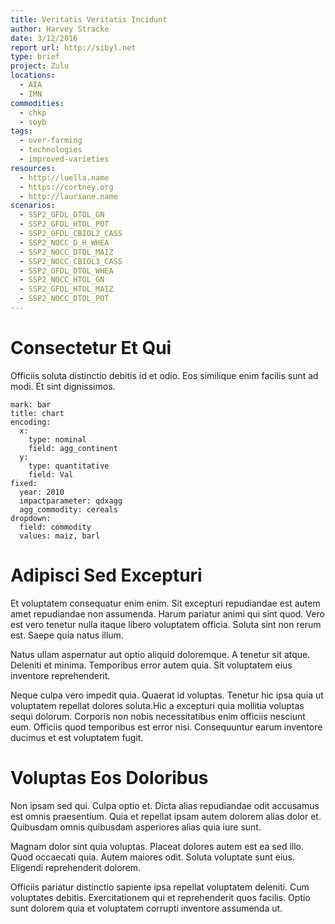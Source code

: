 ```yaml
---
title: Veritatis Veritatis Incidunt
author: Harvey Stracke
date: 3/12/2016
report url: http://sibyl.net
type: brief
project: Zulu
locations:
  - AIA
  - IMN
commodities:
  - chkp
  - soyb
tags:
  - over-farming
  - technologies
  - improved-varieties
resources:
  - http://luella.name
  - https://cortney.org
  - http://lauriane.name
scenarios:
  - SSP2_GFDL_DTOL_GN
  - SSP2_GFDL_HTOL_POT
  - SSP2_GFDL_CBIOL2_CASS
  - SSP2_NOCC_D_H_WHEA
  - SSP2_NOCC_DTOL_MAIZ
  - SSP2_NOCC_CBIOL3_CASS
  - SSP2_GFDL_DTOL_WHEA
  - SSP2_NOCC_HTOL_GN
  - SSP2_GFDL_HTOL_MAIZ
  - SSP2_NOCC_DTOL_POT
---
```

# Consectetur Et Qui
Officiis soluta distinctio debitis id et odio. Eos similique enim facilis sunt ad modi. Et sint dignissimos.

```vis
mark: bar
title: chart
encoding:
  x:
    type: nominal
    field: agg_continent
  y:
    type: quantitative
    field: Val
fixed:
  year: 2010
  impactparameter: qdxagg
  agg_commodity: cereals
dropdown:
  field: commodity
  values: maiz, barl
```

# Adipisci Sed Excepturi
Et voluptatem consequatur enim enim. Sit excepturi repudiandae est autem amet repudiandae non assumenda. Harum pariatur animi qui sint quod. Vero est vero tenetur nulla itaque libero voluptatem officia. Soluta sint non rerum est. Saepe quia natus illum.
 Natus ullam aspernatur aut optio aliquid doloremque. A tenetur sit atque. Deleniti et minima. Temporibus error autem quia. Sit voluptatem eius inventore reprehenderit.
 Neque culpa vero impedit quia. Quaerat id voluptas. Tenetur hic ipsa quia ut voluptatem repellat dolores soluta.Hic a excepturi quia mollitia voluptas sequi dolorum. Corporis non nobis necessitatibus enim officiis nesciunt eum. Officiis quod temporibus est error nisi. Consequuntur earum inventore ducimus et est voluptatem fugit.

# Voluptas Eos Doloribus
Non ipsam sed qui. Culpa optio et. Dicta alias repudiandae odit accusamus est omnis praesentium. Quia et repellat ipsam autem dolorem alias dolor et. Quibusdam omnis quibusdam asperiores alias quia iure sunt.
 Magnam dolor sint quia voluptas. Placeat dolores autem est ea sed illo. Quod occaecati quia. Autem maiores odit. Soluta voluptate sunt eius. Eligendi reprehenderit dolorem.
 Officiis pariatur distinctio sapiente ipsa repellat voluptatem deleniti. Cum voluptates debitis. Exercitationem qui et reprehenderit quos facilis. Optio sunt dolorem quia et voluptatem corrupti inventore assumenda ut.
